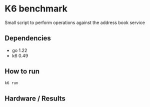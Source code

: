 # K6 benchmark

Small script to perform operations against the address book service

## Dependencies

- go 1.22
- k6 0.49

## How to run

```bash
k6 run
```

## Hardware / Results
